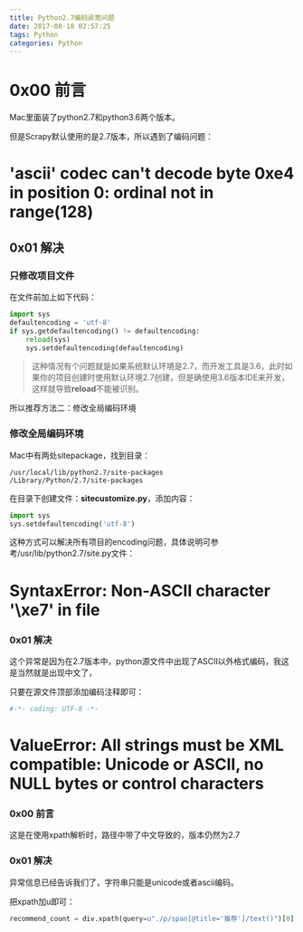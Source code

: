 ```yaml
---
title: Python2.7编码异常问题
date: 2017-08-18 02:57:25
tags: Python
categories: Python
---
```


# 0x00 前言

Mac里面装了python2.7和python3.6两个版本。

但是Scrapy默认使用的是2.7版本，所以遇到了编码问题：

# 'ascii' codec can't decode byte 0xe4 in position 0: ordinal not in range(128)

## 0x01 解决

### 只修改项目文件

在文件前加上如下代码：

```python
import sys
defaultencoding = 'utf-8'
if sys.getdefaultencoding() != defaultencoding:
    reload(sys)
    sys.setdefaultencoding(defaultencoding)
```

> 这种情况有个问题就是如果系统默认环境是2.7，而开发工具是3.6，此时如果你的项目创建时使用默认环境2.7创建，但是确使用3.6版本IDE来开发，这样就导致**reload**不能被识别。

所以推荐方法二：修改全局编码环境

<!-- more -->

### 修改全局编码环境

Mac中有两处sitepackage，找到目录：

```
/usr/local/lib/python2.7/site-packages
/Library/Python/2.7/site-packages
```

在目录下创建文件：**sitecustomize.py**，添加内容：

```python
import sys
sys.setdefaultencoding('utf-8')
```

 这种方式可以解决所有项目的encoding问题，具体说明可参考/usr/lib/python2.7/site.py文件：

# SyntaxError: Non-ASCII character '\xe7' in file  

### 0x01 解决

这个异常是因为在2.7版本中，python源文件中出现了ASCII以外格式编码，我这是当然就是出现中文了，

只要在源文件顶部添加编码注释即可：

```python
#-*- coding: UTF-8 -*-   
```



# ValueError: All strings must be XML compatible: Unicode or ASCII, no NULL bytes or control characters

### 0x00 前言

这是在使用xpath解析时，路径中带了中文导致的，版本仍然为2.7

### 0x01 解决

异常信息已经告诉我们了，字符串只能是unicode或者ascii编码。

把xpath加u即可：

```python
recommend_count = div.xpath(query=u"./p/span[@title='推荐']/text()")[0].extract()

```


